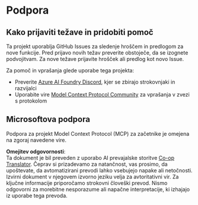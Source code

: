 <!--
CO_OP_TRANSLATOR_METADATA:
{
  "original_hash": "b3cffaf217113101e21eba532be806ea",
  "translation_date": "2025-05-20T22:43:31+00:00",
  "source_file": "SUPPORT.md",
  "language_code": "sl"
}
-->
# Podpora

## Kako prijaviti težave in pridobiti pomoč  

Ta projekt uporablja GitHub Issues za sledenje hroščem in predlogom za nove funkcije. Pred prijavo novih težav preverite obstoječe, da se izognete podvojitvam. Za nove težave prijavite hrošček ali predlog kot novo Issue.

Za pomoč in vprašanja glede uporabe tega projekta:
- Preverite [Azure AI Foundry Discord](https://discord.com/invite/ByRwuEEgH4), kjer se zbirajo strokovnjaki in razvijalci
- Uporabite vire [Model Context Protocol Community](https://modelcontextprotocol.io/community/) za vprašanja v zvezi s protokolom

## Microsoftova podpora  

Podpora za projekt Model Context Protocol (MCP) za začetnike je omejena na zgoraj navedene vire.

**Omejitev odgovornosti**:  
Ta dokument je bil preveden z uporabo AI prevajalske storitve [Co-op Translator](https://github.com/Azure/co-op-translator). Čeprav si prizadevamo za natančnost, vas prosimo, da upoštevate, da avtomatizirani prevodi lahko vsebujejo napake ali netočnosti. Izvirni dokument v njegovem izvorno jeziku velja za avtoritativni vir. Za ključne informacije priporočamo strokovni človeški prevod. Nismo odgovorni za morebitne nesporazume ali napačne interpretacije, ki izhajajo iz uporabe tega prevoda.